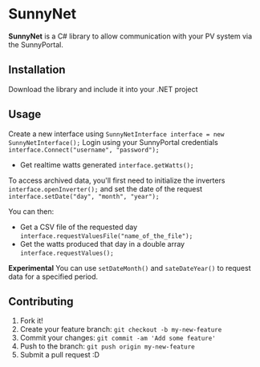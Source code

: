 
# SunnyNet
**SunnyNet** is a C# library to allow communication with your PV system via the SunnyPortal.
## Installation
Download the library and include it into your .NET project
## Usage
Create a new interface using ```SunnyNetInterface interface = new SunnyNetInterface();```
Login using your SunnyPortal credentials ```interface.Connect("username", "password");```

* Get realtime watts generated ```interface.getWatts();```

To access archived data, you'll first need to initialize the inverters ```interface.openInverter();``` and set the date of the request ```interface.setDate("day", "month", "year");```

You can then:
* Get a CSV file of the requested day ```interface.requestValuesFile("name_of_the_file");```
* Get the watts produced that day in a double array ```interface.requestValues();```

**Experimental**
You can use ```setDateMonth()``` and ```sateDateYear()``` to request data for a specified period.
## Contributing
1. Fork it!
2. Create your feature branch: `git checkout -b my-new-feature`
3. Commit your changes: `git commit -am 'Add some feature'`
4. Push to the branch: `git push origin my-new-feature`
5. Submit a pull request :D
